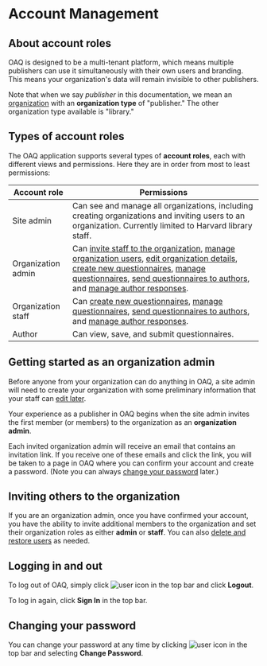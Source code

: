 # Account Management

## About account roles

OAQ is designed to be a multi-tenant platform, which means multiple publishers can use it simultaneously with their own users and branding. This means your organization's data will remain invisible to other publishers.

Note that when we say _publisher_ in this documentation, we mean an [organization](/publisher-workflow/articles/organizations) with an **organization type** of "publisher." The other organization type available is "library."

## Types of account roles

The OAQ application supports several types of **account roles**, each with different views and permissions. Here they are in order from most to least permissions:

| Account role | Permissions |
|--|--|
|Site admin| Can see and manage all organizations, including creating organizations and inviting users to an organization. Currently limited to Harvard library staff. |
|Organization admin | Can [invite staff to the organization](/publisher-workflow/articles/account_management#inviting-others-to-the-organization), [manage organization users](/publisher-workflow/articles/organizations#managing-organization-users), [edit organization details](/publisher-workflow/articles/organizations#editing-organization-details), [create new questionnaires](/publisher-workflow/articles/questionnaires#creating-a-new-questionnaire), [manage questionnaires](/publisher-workflow/articles/questionnaires#actions-you-can-perform-on-a-questionnaire), [send questionnaires to authors](/publisher-workflow/articles/questionnaires#sending-a-questionnaire-to-an-author), and [manage author responses](/publisher-workflow/articles/questionnaires#managing-author-responses). |
|Organization staff | Can [create new questionnaires](/publisher-workflow/articles/questionnaires#creating-a-new-questionnaire), [manage questionnaires](/publisher-workflow/articles/questionnaires#actions-you-can-perform-on-a-questionnaire), [send questionnaires to authors](/publisher-workflow/articles/questionnaires#sending-a-questionnaire-to-an-author), and [manage author responses](/publisher-workflow/articles/questionnaires#managing-author-responses). |
|Author | Can view, save, and submit questionnaires. |

## Getting started as an organization admin

Before anyone from your organization can do anything in OAQ, a site admin will need to create your organization with some preliminary information that your staff can [edit later](/publisher-workflow/articles/organizations#editing-organization-details).

Your experience as a publisher in OAQ begins when the site admin invites the first member (or members) to the organization as an  **organization admin**.

Each invited organization admin will receive an email that contains an invitation link. If you receive one of these emails and click the link, you will be taken to a page in OAQ where you can confirm your account and create a password. (Note you can always [change your password](/publisher-workflow/articles/account_management#changing-your-password) later.)

## Inviting others to the organization

If you are an organization admin, once you have confirmed your account, you have the ability to invite additional members to the organization and set their organization roles as either **admin** or **staff**. You can also [delete and restore users](/publisher-workflow/articles/organizations#managing-organization-users) as needed.

## Logging in and out

To log out of OAQ, simply click ![user icon](/publisher-workflow/assets/user_icon.png) in the top bar and click **Logout**.

To log in again, click **Sign In** in the top bar.

## Changing your password

You can change your password at any time by clicking ![user icon](/publisher-workflow/assets/user_icon.png) in the top bar and selecting **Change Password**.
